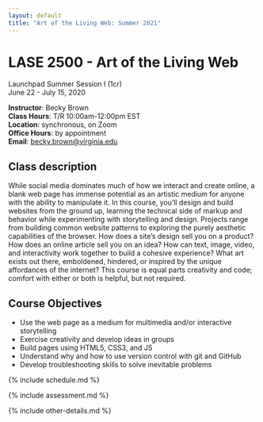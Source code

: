 ```yaml
---
layout: default
title: "Art of the Living Web: Summer 2021"
---
```


# LASE 2500 - Art of the Living Web 
 
Launchpad Summer Session I (1cr)  
June 22 - July 15, 2020

**Instructor**: Becky Brown  
**Class Hours**: T/R 10:00am-12:00pm EST  
**Location**: synchronous, on Zoom  
**Office Hours**: by appointment  
**Email**: becky.brown@virginia.edu  

## Class description 
While social media dominates much of how we interact and create online, a blank web page has immense potential as an artistic medium for anyone with the ability to manipulate it. In this course, you’ll design and build websites from the ground up, learning the technical side of markup and behavior while experimenting with storytelling and design. Projects range from building common website patterns to exploring the purely aesthetic capabilities of the browser. How does a site’s design sell you on a product? How does an online article sell you on an idea? How can text, image, video, and interactivity work together to build a cohesive experience? What art exists out there, emboldened, hindered, or inspired by the unique affordances of the internet? This course is equal parts creativity and code; comfort with either or both is helpful, but not required.

## Course Objectives

* Use the web page as a medium for multimedia and/or interactive storytelling
* Exercise creativity and develop ideas in groups
* Build pages using HTML5, CSS3, and JS
* Understand why and how to use version control with git and GitHub
* Develop troubleshooting skills to solve inevitable problems

{% include schedule.md %}

{% include assessment.md %}

{% include other-details.md %}